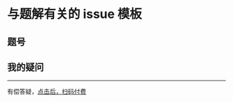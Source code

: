 # 与题解有关的 issue 模板

## 题号

## 我的疑问

-------

有偿答疑，[点击后，扫码付费](https://github.com/imgoogege/LeetCode-in-Go/blob/master/.github/pay.png)